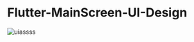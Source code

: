 # Flutter-MainScreen-UI-Design

![uiassss](https://user-images.githubusercontent.com/20543298/57133721-85a9e680-6dc5-11e9-86e2-db7d27807827.PNG)



